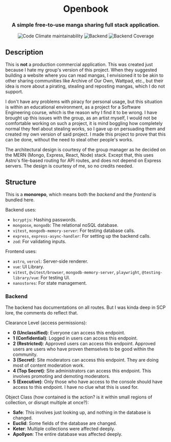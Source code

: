 <div align="center">

# Openbook

### A simple free-to-use manga sharing full stack application.

![Code Climate maintainability](https://img.shields.io/codeclimate/maintainability/hikawi/openbook)
![Backend](https://img.shields.io/github/actions/workflow/status/hikawi/openbook/backend.yml)
![Backend Coverage](https://img.shields.io/codecov/c/github/hikawi/openbook?label=backend%20coverage)

</div>

## Description

This is **not** a production commercial application. This was created just because I hate my group's version of this project. When they suggested building a website where you can read mangas, I envisioned it to be akin to other sharing communities like Archive of Our Own, Wattpad, etc., but their idea is more about a pirating, stealing and reposting mangas, which I do not support.

I don't have any problems with piracy for personal usage, but this situation is within an educational environment, as a project for a Software Engineering course, which is the reason why I find it to be wrong. I have brought up this issues with the group, as an artist myself, I would not be comfortable working on such a project, it is mind boggling how completely normal they feel about stealing works, so I gave up on persuading them and created my own version of said project. I made this project to prove that this can be done, without the need to steal other people's works.

The architectural design is courtesy of the group manager as he decided on the MERN (Mongo, Express, React, Node) stack. Except that, this uses Astro's file-based routing for API routes, and does not depend on Express servers. The design is courtesy of me, so no credits needed.

## Structure

This is a **monorepo**, which means both the *backend* and the *frontend* is bundled here.

Backend uses:

- `bcryptjs`: Hashing passwords.
- `mongoose`, `mongodb`: The relational noSQL database.
- `vitest`, `mongodb-memory-server`: For testing database calls.
- `express`, `express-async-handler`: For setting up the backend calls.
- `zod`: For validating inputs.

Frontend uses:

- `astro`, `vercel`: Server-side renderer.
- `vue`: UI Library.
- `vitest`, `@vitest/browser`, `mongodb-memory-server`, `playwright`, `@testing-library/vue`: For testing UI.
- `nanostores`: For state management.

### Backend

The backend has documentations on all routes. But I was kinda deep in SCP lore, the comments do reflect that.

Clearance Level (access permissions):

- **0 (Unclassified)**: Everyone can access this endpoint.
- **1 (Confidential)**: Logged in users can access this endpoint.
- **2 (Restricted)**: Approved users can access this endpoint. Approved users are users who have proven themselves to be good within the community.
- **3 (Secret)**: Site moderators can access this endpoint. They are doing most of content moderation work.
- **4 (Top Secret)**: Site administrators can access this endpoint. This involves promoting and demoting moderators.
- **5 (Executive)**: Only those who have access to the console should have access to this endpoint. I have no clue what this is used for.

Object Class (how contained is the action? is it within small regions of collection, or disrupt multiple at once?):

- **Safe**: This involves just looking up, and nothing in the database is changed.
- **Euclid**: Some fields of the database are changed.
- **Keter**: Multiple collections were affected deeply.
- **Apollyon**: The entire database was affected deeply.
